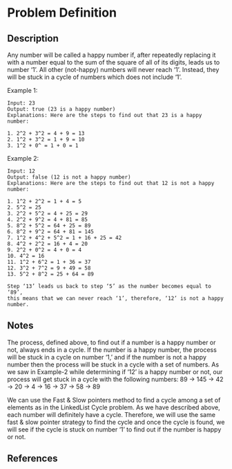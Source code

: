 # Problem Definition

## Description

Any number will be called a happy number if, after repeatedly replacing it with a number equal to the sum of the square of all of its digits, leads us to number ‘1’. All other (not-happy) numbers will never reach ‘1’. Instead, they will be stuck in a cycle of numbers which does not include ‘1’.

Example 1:

```text
Input: 23
Output: true (23 is a happy number)  
Explanations: Here are the steps to find out that 23 is a happy number:

1. 2^2 + 3^2 = 4 + 9 = 13
2. 1^2 + 3^2 = 1 + 9 = 10
3. 1^2 + 0^ = 1 + 0 = 1
```

Example 2:

```text
Input: 12
Output: false (12 is not a happy number)  
Explanations: Here are the steps to find out that 12 is not a happy number:

1. 1^2 + 2^2 = 1 + 4 = 5
2. 5^2 = 25
3. 2^2 + 5^2 = 4 + 25 = 29
4. 2^2 + 9^2 = 4 + 81 = 85
5. 8^2 + 5^2 = 64 + 25 = 89
6. 8^2 + 9^2 = 64 + 81 = 145
7. 1^2 + 4^2 + 5^2 = 1 + 16 + 25 = 42
8. 4^2 + 2^2 = 16 + 4 = 20
9. 2^2 + 0^2 = 4 + 0 = 4
10. 4^2 = 16
11. 1^2 + 6^2 = 1 + 36 = 37
12. 3^2 + 7^2 = 9 + 49 = 58
13. 5^2 + 8^2 = 25 + 64 = 89

Step ‘13’ leads us back to step ‘5’ as the number becomes equal to ‘89’,
this means that we can never reach ‘1’, therefore, ‘12’ is not a happy number.
```

## Notes

The process, defined above, to find out if a number is a happy number or not, always ends in a cycle. If the number is a happy number, the process will be stuck in a cycle on number ‘1,’ and if the number is not a happy number then the process will be stuck in a cycle with a set of numbers. As we saw in Example-2 while determining if ‘12’ is a happy number or not, our process will get stuck in a cycle with the following numbers: 89 -> 145 -> 42 -> 20 -> 4 -> 16 -> 37 -> 58 -> 89

We can use the Fast & Slow pointers method to find a cycle among a set of elements as in the LinkedList Cycle problem. As we have described above, each number will definitely have a cycle. Therefore, we will use the same fast & slow pointer strategy to find the cycle and once the cycle is found, we will see if the cycle is stuck on number ‘1’ to find out if the number is happy or not.

## References
